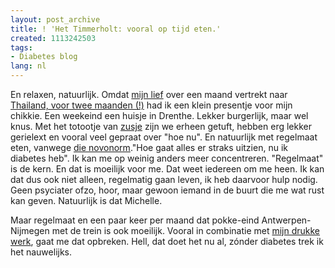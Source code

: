 ```yaml
---
layout: post_archive
title: ! 'Het Timmerholt: vooral op tijd eten.'
created: 1113242503
tags:
- Diabetes blog
lang: nl
---
```

En relaxen, natuurlijk. Omdat [mijn lief](http://www.chiquechick.com) over een maand vertrekt naar [Thailand, voor twee maanden (!)](http://www.chiquechick.com/node/128) had ik een klein presentje voor mijn chikkie. Een weekeind een huisje in Drenthe. Lekker burgerlijk, maar wel knus. Met het totootje van [zusje](http://stanske.web-log.nl) zijn we erheen getuft, hebben erg lekker gerielext en vooral veel gepraat over "hoe nu". En natuurlijk met regelmaat eten, vanwege [die novonorm](http://bler.webschuur.com/node/266)."Hoe gaat alles er straks uitzien, nu ik diabetes heb". Ik kan me op weinig anders meer concentreren. "Regelmaat" is de kern. En dat is moeilijk voor me. Dat weet iedereen om me heen. Ik kan dat dus ook niet alleen, regelmatig gaan leven, ik heb daarvoor hulp nodig. Geen psyciater ofzo, hoor, maar gewoon iemand in de buurt die me wat rust kan geven. Natuurlijk is dat Michelle.

Maar regelmaat en een paar keer per maand dat pokke-eind Antwerpen-Nijmegen met de trein is ook moeilijk. Vooral in combinatie met [mijn drukke werk](http://www.webschuur.com), gaat me dat opbreken. Hell, dat doet het nu al, zónder diabetes trek ik het nauwelijks.
